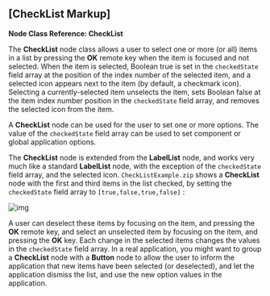 ## [CheckList Markup]
**Node Class Reference: CheckList**

The **CheckList** node class allows a user to select one or more (or all) items in a list by pressing the **OK** remote key when the item is focused and not selected. When the item is selected, Boolean true is set in the `checkedState` field array at the position of the index number of the selected item, and a selected icon appears next to the item (by default, a checkmark icon). Selecting a currently-selected item unselects the item, sets Boolean false at the item index number position in the `checkedState` field array, and removes the selected icon from the item.

A **CheckList** node can be used for the user to set one or more options. The value of the `checkedState` field array can be used to set component or global application options.

The **CheckList** node is extended from the **LabelList** node, and works very much like a standard **LabelList** node, with the exception of the `checkedState` field array, and the selected icon. `CheckListExample.zip` shows a **CheckList** node with the first and third items in the list checked, by setting the `checkedState` field array to `[true,false,true,false]` :

![img](https://sdkdocs.roku.com/download/attachments/4266159/checklistdoc.jpg?version=1&modificationDate=1498664150865&api=v2)

A user can deselect these items by focusing on the item, and pressing the **OK** remote key, and select an unselected item by focusing on the item, and pressing the **OK** key. Each change in the selected items changes the values in the `checkedState` field array. In a real application, you might want to group a **CheckList** node with a **Button** node to allow the user to inform the application that new items have been selected (or deselected), and let the application dismiss the list, and use the new option values in the application.